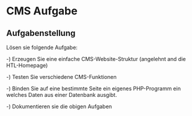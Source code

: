 # CMS Aufgabe
## Aufgabenstellung
Lösen sie folgende Aufgabe:

-) Erzeugen Sie eine einfache CMS-Website-Struktur (angelehnt and die HTL-Homepage)

-) Testen Sie verschiedene CMS-Funktionen

-) Binden Sie auf eine bestimmte Seite ein eigenes PHP-Programm ein welches Daten aus einer Datenbank ausgibt.

-) Dokumentieren sie die obigen Aufgaben
